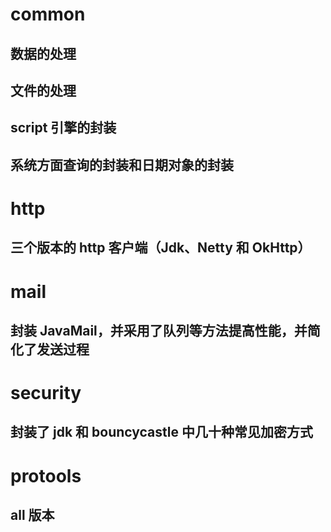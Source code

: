 # common
## 数据的处理
## 文件的处理
## script 引擎的封装 
## 系统方面查询的封装和日期对象的封装
# http
## 三个版本的 http 客户端（Jdk、Netty 和 OkHttp）
# mail
## 封装 JavaMail，并采用了队列等方法提高性能，并简化了发送过程
# security
## 封装了 jdk 和 bouncycastle 中几十种常见加密方式
# protools
## all 版本